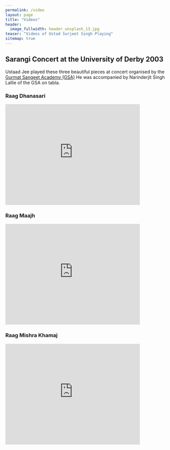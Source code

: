 ```yaml
---
permalink: /video
layout: page
title: "Videos"
header:
  image_fullwidth: header_unsplash_13.jpg
teaser: "Videos of Ustad Surjeet Singh Playing"
sitemap: true
---
```


## Sarangi Concert at the University of Derby 2003

Ustaad Jee played these three beautiful pieces at concert organised by the [Gurmat Sangeet Academy (GSA)](http://gurmatsangeet.org)
He was accompanied by Narinderjit Singh Lallie of the GSA on tabla.

### Raag Dhanasari
<iframe width="420" height="315" src="https://www.youtube.com/embed/MTeqIHBnnV0" frameborder="0" allowfullscreen></iframe>

### Raag Maajh
<iframe width="420" height="315" src="https://www.youtube.com/embed/nYarzNAUm3M" frameborder="0" allowfullscreen></iframe>

### Raag Mishra Khamaj
<iframe width="420" height="315" src="https://www.youtube.com/embed/LHGL05Z0WgM" frameborder="0" allowfullscreen></iframe>

